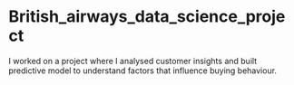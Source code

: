 # British_airways_data_science_project
I worked on a project where I analysed customer insights and built predictive model to understand factors that influence buying behaviour.
